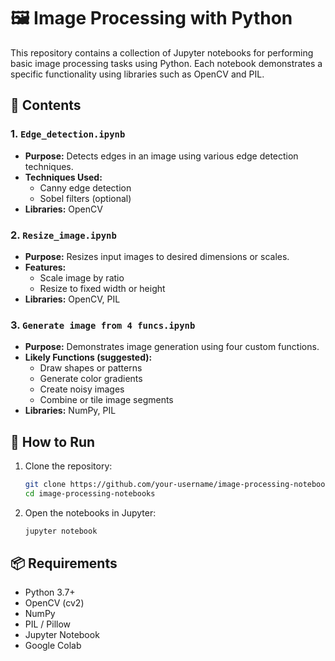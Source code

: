 # 🖼️ Image Processing with Python

This repository contains a collection of Jupyter notebooks for performing basic image processing tasks using Python. Each notebook demonstrates a specific functionality using libraries such as OpenCV and PIL.

## 📁 Contents

### 1. `Edge_detection.ipynb`
- **Purpose:** Detects edges in an image using various edge detection techniques.
- **Techniques Used:**
  - Canny edge detection
  - Sobel filters (optional)
- **Libraries:** OpenCV

### 2. `Resize_image.ipynb`
- **Purpose:** Resizes input images to desired dimensions or scales.
- **Features:**
  - Scale image by ratio
  - Resize to fixed width or height
- **Libraries:** OpenCV, PIL

### 3. `Generate image from 4 funcs.ipynb`
- **Purpose:** Demonstrates image generation using four custom functions.
- **Likely Functions (suggested):**
  - Draw shapes or patterns
  - Generate color gradients
  - Create noisy images
  - Combine or tile image segments
- **Libraries:** NumPy, PIL

## 🚀 How to Run

1. Clone the repository:
   ```bash
   git clone https://github.com/your-username/image-processing-notebooks.git
   cd image-processing-notebooks
2. Open the notebooks in Jupyter:
   ```bash
   jupyter notebook
   
## 📦 Requirements
  - Python 3.7+
  - OpenCV (cv2)
  - NumPy
  - PIL / Pillow
  - Jupyter Notebook
  - Google Colab
